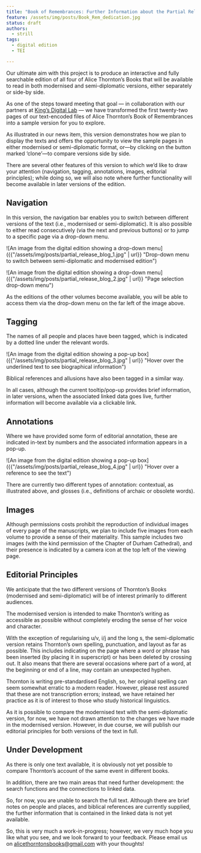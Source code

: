 ```yaml
---
title: "Book of Remembrances: Further Information about the Partial Release"
feature: /assets/img/posts/Book_Rem_dedication.jpg
status: draft
authors:
  - strill
tags:
  - digital edition
  - TEI

---
```


Our ultimate aim with this project is to produce an interactive and fully searchable edition of all four of Alice Thornton’s Books that will be available to read in both modernised and semi-diplomatic versions, either separately or side-by side.

As one of the steps toward meeting that goal — in collaboration with our partners at [King’s Digital Lab](https://thornton.kdl.kcl.ac.uk/about/) — we have transformed the first twenty-two pages of our text-encoded files of Alice Thornton’s Book of Remembrances into a sample version for you to explore. 

As illustrated in our news item, this version demonstrates how we plan to display the texts and offers the opportunity to view the sample pages in either modernised or semi-diplomatic format, or—by clicking on the button marked ‘clone’—to compare versions side by side.

There are several other features of this version to which we’d like to draw your attention (navigation, tagging, annotations, images, editorial principles); while doing so, we will also note where further functionality will become available in later versions of the edition. 

## Navigation

In this version, the navigation bar enables you to switch between different versions of the text (i.e., modernised or semi-diplomatic). It is also possible to either read consecutively (via the next and previous buttons) or to jump to a specific page via a drop-down menu.

![An image from the digital edition showing a drop-down menu]({{"/assets/img/posts/partial_release_blog_1.jpg" | url}} "Drop-down menu to switch between semi-diplomatic and modernised edition")

![An image from the digital edition showing a drop-down menu]({{"/assets/img/posts/partial_release_blog_2.jpg" | url}} "Page selection drop-down menu")

As the editions of the other volumes become available, you will be able to access them via the drop-down menu on the far left of the image above.

## Tagging 

The names of all people and places have been tagged, which is indicated by a dotted line under the relevant words.

![An image from the digital edition showing a pop-up box]({{"/assets/img/posts/partial_release_blog_3.jpg" | url}} "Hover over the underlined text to see biographical information")

Biblical references and allusions have also been tagged in a similar way.

In all cases, although the current tooltip/pop-up provides brief information, in later versions, when the associated linked data goes live, further information will become available via a clickable link.

## Annotations

Where we have provided some form of editorial annotation, these are indicated in-text by numbers and the associated information appears in a pop-up.

![An image from the digital edition showing a pop-up box]({{"/assets/img/posts/partial_release_blog_4.jpg" | url}} "Hover over a reference to see the text")

There are currently two different types of annotation: contextual, as illustrated above, and glosses (i.e., definitions of archaic or obsolete words).

## Images 

Although permissions costs prohibit the reproduction of individual images of every page of the manuscripts, we plan to include five images from each volume to provide a sense of their materiality. This sample includes two images (with the kind permission of the Chapter of Durham Cathedral), and their presence is indicated by a camera icon at the top left of the viewing page. 

## Editorial Principles

We anticipate that the two different versions of Thornton’s Books (modernised and semi-diplomatic) will be of interest primarily to different audiences.

The modernised version is intended to make Thornton’s writing as accessible as possible without completely eroding the sense of her voice and character. 

With the exception of regularising u/v, i/j and the long s, the semi-diplomatic version retains Thornton’s own spelling, punctuation, and layout as far as possible. This includes indicating on the page where a word or phrase has been inserted (by placing it in superscript) or has been deleted by crossing out. It also means that there are several occasions where part of a word, at the beginning or end of a line, may contain an unexpected hyphen.

Thornton is writing pre-standardised English, so, her original spelling can seem somewhat erratic to a modern reader. However, please rest assured that these are not transcription errors; instead, we have retained her practice as it is of interest to those who study historical linguistics.

As it is possible to compare the modernised text with the semi-diplomatic version, for now, we have not drawn attention to the changes we have made in the modernised version. However, in due course, we will publish our editorial principles for both versions of the text in full.

## Under Development

As there is only one text available, it is obviously not yet possible to compare Thornton’s account of the same event in different books.

In addition, there are two main areas that need further development: the search functions and the connections to linked data. 

So, for now, you are unable to search the full text. Although there are brief notes on people and places, and biblical references are currently supplied, the further information that is contained in the linked data is not yet available.

So, this is very much a work-in-progress; however, we very much hope you like what you see, and we look forward to your feedback. Please email us on alicethorntonsbooks@gmail.com with your thoughts!


